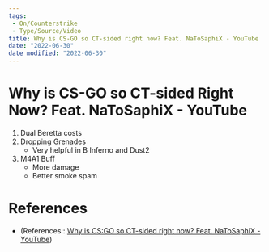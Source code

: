 ```yaml
---
tags:
 - On/Counterstrike
 - Type/Source/Video
title: Why is CS-GO so CT-sided right now? Feat. NaToSaphiX - YouTube
date: "2022-06-30"
date modified: "2022-06-30"
---
```


# Why is CS-GO so CT-sided Right Now? Feat. NaToSaphiX - YouTube
1. Dual Beretta costs
2. Dropping Grenades
	- Very helpful in B Inferno and Dust2
3. M4A1 Buff
	- More damage
	- Better smoke spam

# References
- (References:: [Why is CS:GO so CT-sided right now? Feat. NaToSaphiX - YouTube](https://www.youtube.com/watch?v=jOg5fPFqzO4))
